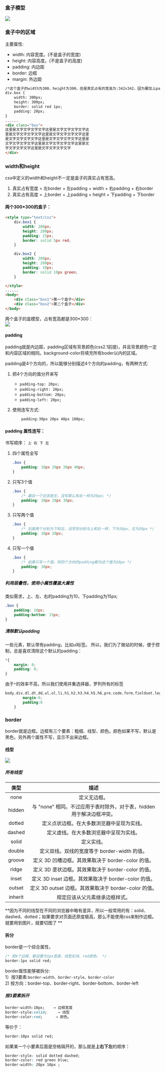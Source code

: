 ### 盒子模型
![](/assets/盒子模型.png)

### 盒子中的区域
主要属性:  

* width: 内容宽度。(不是盒子的宽度)
* height: 内容高度。(不是盒子的高度)
* padding: 内边距
* border: 边框
* margin: 外边距
  
  
```html
/*这个盒子的width为300，height为300，但是真实占有的宽高为:342x342，因为要加上padding、border */
div.box {
    width: 300px;
    height: 300px;
    border: solid red 1px;
    padding: 20px;
}
......
<div class="box">
这里是文字文字文字文字这里是文字文字文字文字这
里是文字文字文字文字这里是文字文字文字文字这里
是文字文字文字文字这里是文字文字文字文字这里是
文字文字文字文字这里是文字文字文字文字这里是文
字文字文字文字这里是文字文字文字文字
</div>
```

### width和height
css中定义的width和height不一定是盒子的真实占有宽高。

1. 真实占有宽度 = 左border + 左padding + width + 右padding + 右border
2. 真实占有高度 = 上border + 上padding + height + 下padding + 下border

#### 两个300*300的盒子：

```html
<style type="text/css">
    div.box1 {
        width: 280px;
        height: 280px;
        padding: 15px;
        border: solid 5px red;
    }

    div.box2 {
        width: 280px;
        height: 280px;
        padding: 10px;
        border: solid 10px green;
    }

</style>
......
<body>
    <div class="box1">第一个盒子</div>
    <div class="box2">第二个盒子</div>
</body>
```

两个盒子的盒模型，占有宽高都是300*300：  
![](/assets/两个300x300盒子.png)

#### padding
padding就是内边距，padding区域有背景颜色(css2.1前提)，并且背景颜色一定和内容区域的相同。background-color将填充所有boder以内的区域。
  
padding是4个方向的，所以能够分别描述4个方向的padding，有两种方式:  

1. 把4个方向的值分开来写
    * `padding-top: 20px;`
    * `padding-right: 20px;`
    * `padding-bottom: 20px;`
    * `padding-left: 20px;`
2. 使用连写方式:
    
    ```css
        padding:30px 20px 40px 100px;
    ```

#### padding 属性连写：
书写顺序： `上 右 下 左`

1. 四个属性全写

    ```css
    .box {
        padding: 10px 20px 30px 40px;
    }
    ```
    
2. 只写3个值

    ```css
    .box {
        /* 最后一个应该是左，没写那么和右一样为20px; */
        padding: 10px 20px 30px; 
    }
    ```

3. 只写两个值
    
    ```css
    .box {
        /* 后面两个分别为下和左，没写则分别与上和右一样，下为10px，左为20px */
        padding: 10px 20px;
    }
    ```
    
4. 只写一个值

    ```css
    .box {
        /* 如果只写一个值，则四个方向的padding都为这个值为10px */
        padding: 10px;
    }
    ```
    
##### 利用层叠性，使用小属性覆盖大属性
类似需求，上、左、右的padding为10，下padding为15px;  

```css
.box {
    padding: 10px;
    padding-bottom: 15px;
}
```

##### 清除默认padding
一些元素，默认带有padding，比如ul标签。所以，我们为了做站的时候，便于控制，总是喜欢清除这个默认的padding：  

```css
*{
    margin: 0;
    padding: 0;
}
```

由于`*`的效率不高，所以我们使用并集选择器，罗列所有的标签

```css
body,div,dl,dt,dd,ul,ol,li,h1,h2,h3,h4,h5,h6,pre,code,form,fieldset,legend,input,textarea,p,blockquote,th,td {
        margin:0;
        padding:0
    }
```

### border
border就是边框。边框有三个要素：粗细、线型、颜色。颜色如果不写，默认是黑色。另外两个属性不写，显示不出来边框。  

#### 线型
![](/assets/border线型.png)  

##### 所有线型  

| 类型 | 描述 |
| :---: | :---: |
| none	| 定义无边框。 |
| hidden	| 与 "none" 相同。不过应用于表时除外，对于表，hidden 用于解决边框冲突。 |
| dotted	| 定义点状边框。在大多数浏览器中呈现为实线。 |
| dashed	| 定义虚线。在大多数浏览器中呈现为实线。 |
| solid	| 定义实线。 |
| double	| 定义双线。双线的宽度等于 border-width 的值。 |
| groove	| 定义 3D 凹槽边框。其效果取决于 border-color 的值。 |
| ridge	| 定义 3D 垄状边框。其效果取决于 border-color 的值。 |
| inset	| 定义 3D inset 边框。其效果取决于 border-color 的值。 |
| outset	| 定义 3D outset 边框。其效果取决于 border-color 的值。 |
| inherit	| 规定应该从父元素继承边框样式。 |

**因为不同的线型在不同的浏览器中略有差异，所以一般常用的有：solid、dashed、dotted；如果要求对页面还原度极高，那么不能使用css来制作边框。就要用到图片，就要切图了 **

#### 拆分
border是一个综合属性，  

```css
/* 把4个边框，都设置为1px宽度、线型实线、red颜色。 */
border:1px solid red;
```

border属性能够被拆分:  
1）按3要素:`border-width、border-style、border-color`   
2) 按方向：border-top、border-right、border-bottom、border-left

##### 按3要素拆开
```css
border-width:10px;    → 边框宽度
border-style:solid;     → 线型
border-color:red;      → 颜色。
```

等价于：  

```css
border:10px solid red;
```

如果某一个小要素后面是空格隔开的，那么就是**上右下左**的顺序：  

```css
border-style: solid dotted dashed;
border-color: red green blue;
border-width: 20px 10px ;
```  

